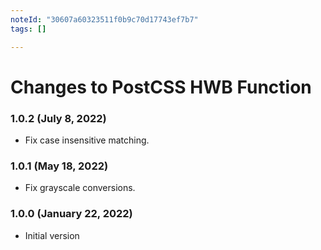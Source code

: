 ```yaml
---
noteId: "30607a60323511f0b9c70d17743ef7b7"
tags: []

---
```


# Changes to PostCSS HWB Function

### 1.0.2 (July 8, 2022)

- Fix case insensitive matching.

### 1.0.1 (May 18, 2022)

- Fix grayscale conversions.

### 1.0.0 (January 22, 2022)

- Initial version
